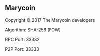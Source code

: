 Marycoin
----------------

Copyright © 2017 The Marycoin developers

Algorithm: SHA-256 (POW)

RPC Port: 33332

P2P Port: 33333
